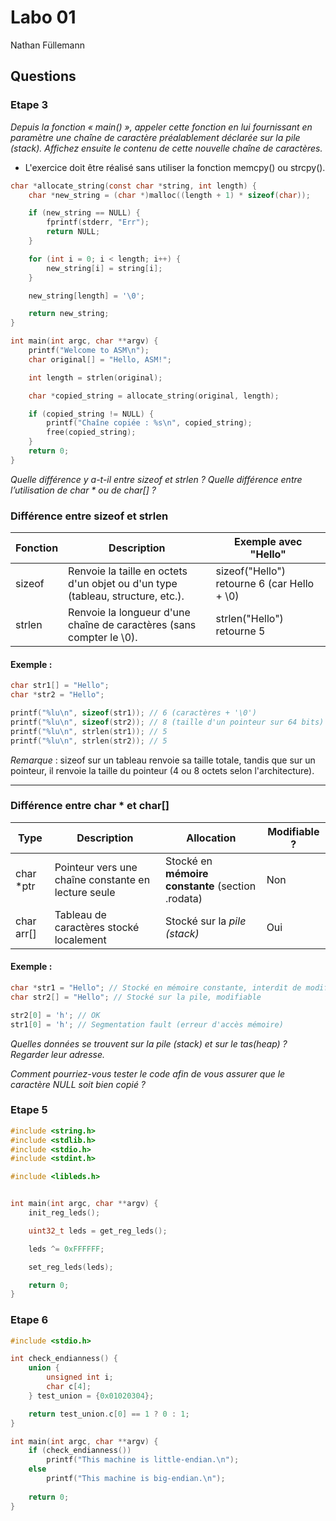 # Labo 01
Nathan Füllemann
## Questions
### Etape 3
*Depuis la fonction « main() », appeler cette fonction en lui fournissant en paramètre une chaîne de caractère préalablement déclarée sur la pile (stack). Affichez ensuite le contenu de cette nouvelle chaîne de caractères.*
- L'exercice doit être réalisé sans utiliser la fonction memcpy() ou strcpy(). 
```c
char *allocate_string(const char *string, int length) {
    char *new_string = (char *)malloc((length + 1) * sizeof(char));

    if (new_string == NULL) {
        fprintf(stderr, "Err");
        return NULL;
    }

    for (int i = 0; i < length; i++) {
        new_string[i] = string[i];
    }

    new_string[length] = '\0';

    return new_string;
}

int main(int argc, char **argv) {
    printf("Welcome to ASM\n");
    char original[] = "Hello, ASM!";

    int length = strlen(original);

    char *copied_string = allocate_string(original, length);

	if (copied_string != NULL) {
		printf("Chaîne copiée : %s\n", copied_string);
		free(copied_string);
    }
    return 0;
}
```
  *Quelle différence y a-t-il entre sizeof et strlen ? Quelle différence entre l’utilisation de char * ou de char[] ?* 

### Différence entre sizeof et strlen
| Fonction | Description | Exemple avec "Hello" |
|----------|------------|----------------------|
| sizeof | Renvoie la taille en octets d'un objet ou d'un type (tableau, structure, etc.). | sizeof("Hello") retourne 6 (car Hello + \0) |
| strlen | Renvoie la longueur d'une chaîne de caractères (sans compter le \0). | strlen("Hello") retourne 5 |

#### Exemple :
```c
char str1[] = "Hello";
char *str2 = "Hello";

printf("%lu\n", sizeof(str1)); // 6 (caractères + '\0')
printf("%lu\n", sizeof(str2)); // 8 (taille d'un pointeur sur 64 bits)
printf("%lu\n", strlen(str1)); // 5
printf("%lu\n", strlen(str2)); // 5
```

*Remarque* : sizeof sur un tableau renvoie sa taille totale, tandis que sur un pointeur, il renvoie la taille du pointeur (4 ou 8 octets selon l'architecture).

---

### Différence entre char * et char[]
| Type | Description | Allocation | Modifiable ? |
|------|------------|------------|-------------|
| char *ptr | Pointeur vers une chaîne constante en lecture seule | Stocké en **mémoire constante** (section .rodata) | Non |
| char arr[] | Tableau de caractères stocké localement | Stocké sur la *pile (stack)* | Oui |

#### Exemple :
```c
char *str1 = "Hello"; // Stocké en mémoire constante, interdit de modifier
char str2[] = "Hello"; // Stocké sur la pile, modifiable

str2[0] = 'h'; // OK
str1[0] = 'h'; // Segmentation fault (erreur d'accès mémoire)
```
*Quelles données se trouvent sur la pile (stack) et sur le tas(heap) ? Regarder leur adresse.*

*Comment pourriez-vous tester le code afin de vous assurer que le caractère NULL soit bien copié ?*

### Etape 5
```c
#include <string.h>
#include <stdlib.h>
#include <stdio.h>
#include <stdint.h>

#include <libleds.h>


int main(int argc, char **argv) {
    init_reg_leds();

    uint32_t leds = get_reg_leds();

    leds ^= 0xFFFFFF;

    set_reg_leds(leds);

    return 0;
}
```
### Etape 6
```c
#include <stdio.h>

int check_endianness() {
    union {
    	unsigned int i;
        char c[4];
    } test_union = {0x01020304};

    return test_union.c[0] == 1 ? 0 : 1;
}

int main(int argc, char **argv) {
    if (check_endianness())
        printf("This machine is little-endian.\n");
    else
        printf("This machine is big-endian.\n");
    
    return 0;
}

```
